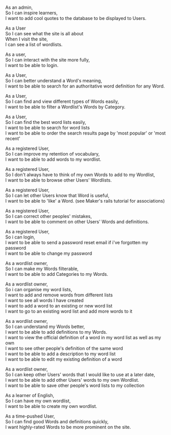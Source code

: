 As an admin,  
So I can inspire learners,  
I want to add cool quotes to the database to be displayed to Users.  

As a User  
So I can see what the site is all about  
When I visit the site,  
I can see a list of wordlists.  

As a user,  
So I can interact with the site more fully,  
I want to be able to login.  

As a User,  
So I can better understand a Word's meaning,  
I want to be able to search for an authoritative word definition for any Word.  

As a User,  
So I can find and view different types of Words easily,  
I want to be able to filter a Wordlist's Words by Category.  

As a User,  
So I can find the best word lists easily,  
I want to be able to search for word lists  
I want to be able to order the search results page by 'most popular' or 'most recent'  

As a registered User,  
So I can improve my retention of vocabulary,  
I want to be able to add words to my wordlist.  

As a registered User,  
So I don't always have to think of my own Words to add to my Wordlist,  
I want to be able to browse other Users' Wordlists.  

As a registered User,  
So I can let other Users know that Word is useful,  
I want to be able to 'like' a Word. (see Maker's rails tutorial for associations)  

As a registered User,  
So I can correct other peoples' mistakes,  
I want to be able to comment on other Users' Words and definitions.  

As a registered User,  
So i can login,  
I want to be able to send a password reset email if i've forgotten my password  
I want to be able to change my password  

As a wordlist owner,  
So I can make my Words filterable,  
I want to be able to add Categories to my Words.  

As a wordlist owner,  
So i can organise my word lists,  
I want to add and remove words from different lists  
I want to see all words I have created  
I want to add a word to an existing or new word list  
I want to go to an existing word list and add more words to it  

As a wordlist owner,  
So I can understand my Words better,  
I want to be able to add definitions to my Words.  
I want to view the official definition of a word in my word list as well as my own  
I want to see other people's definition of the same word  
I want to be able to add a description to my word list  
I want to be able to edit my existing definition of a word  

As a wordlist owner,  
So I can keep other Users' words that I would like to use at a later date,  
I want to be able to add other Users' words to my own Wordlist.  
I want to be able to save other people's word lists to my collection  


As a learner of English,  
So I can have my own wordlist,  
I want to be able to create my own wordlist.  


As a time-pushed User,  
So I can find good Words and definitions quickly,  
I want highly-rated Words to be more prominent on the site.  

